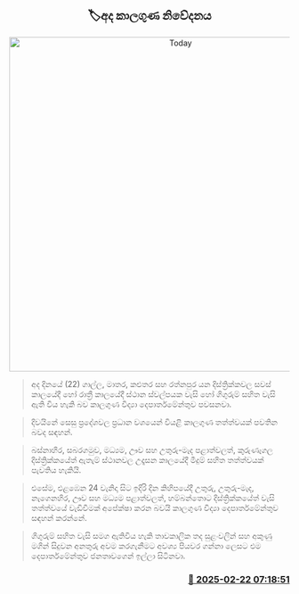 <p align='center'><b><h2 align='center' title='Today's weather forecast'>🏷අද කාලගුණ නිවේදනය</h2></b></p>
<p align='center'><img src='https://helakuru.sgp1.cdn.digitaloceanspaces.com/esana/images/lib/weather-thumb-new-1[1].jpg' width='600' alt='Today's weather forecast'></p>

> අද දිනයේ (22) ගාල්ල, මාතර, කළුතර සහ රත්නපුර යන දිස්ත්‍රික්කවල සවස් කාලයේදී හෝ රාත්‍රී කාලයේදී ස්ථාන ස්වල්පයක වැසි හෝ ගිගුරුම් සහිත වැසි ඇති විය හැකි බව කාලගුණ විද්‍යා දෙපාර්තමේන්තුව පවසනවා.

> දිවයිනේ සෙසු ප්‍රදේශවල ප්‍රධාන වශයෙන් වියළි කාලගුණ තත්ත්වයක් පවතින බවද සඳහන්.

> බස්නාහිර, සබරගමුව, මධ්‍යම, ඌව සහ උතුරු-මැද පළාත්වලත්, කුරුණෑගල දිස්ත්‍රික්කයේත් ඇතැම් ස්ථානවල උදෑසන කාලයේදී මීදුම් සහිත තත්ත්වයක් පැවතිය හැකියි.

> එසේම, එළඹෙන 24 වැනිදා සිට ඉදිරි දින කිහිපයේදී උතුරු, උතුරු-මැද, නැගෙනහිර, ඌව සහ මධ්‍යම පළාත්වලත්, හම්බන්තොට දිස්ත්‍රික්කයේත් වැසි තත්ත්වයේ වැඩිවීමක් අපේක්ෂා කරන බවයි කාලගුණ විද්‍යා දෙපාර්තමේන්තුව සඳහන් කරන්නේ‍.

> ගිගුරුම් සහිත වැසි සමග ඇතිවිය හැකි තාවකාලික තද සුළංවලින් සහ අකුණු මගින් සිදුවන අනතුරු අවම කරගැනීමට අවශ්‍ය පියවර ගන්නා ලෙසට එම දෙපාර්තමේන්තුව ජනතාවගෙන් ඉල්ලා සිටිනවා.



<h3 align='right'><a href='https://www.helakuru.lk/esana/p/107712/'>📅 2025-02-22 07:18:51</a></h3>
